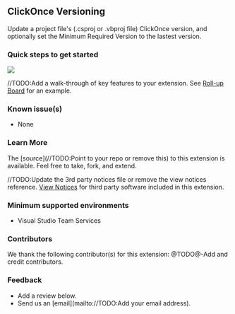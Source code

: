 ## ClickOnce Versioning ##

Update a project file&#39;s (.csproj or .vbproj file) ClickOnce version, and optionally set the Minimum Required Version to the lastest version.

### Quick steps to get started ###

![](/static/images/Screen1.png)

//TODO:Add a walk-through of key features to your extension. See [Roll-up Board](https://marketplace.visualstudio.com/items?itemName=ms-devlabs.RollUpBoard) for an example.

### Known issue(s)

- None

### Learn More

The [source](//TODO:Point to your repo or remove this) to this extension is available. Feel free to take, fork, and extend.

//TODO:Update the 3rd party notices file or remove the view notices reference.
[View Notices](https://marketplace.visualstudio.com/_apis/public/gallery/publisher/mrtarantula/extension/clickonceversion/latest/assetbyname/ThirdPartyNotices.txt) for third party software included in this extension.

### Minimum supported environments ###

- Visual Studio Team Services

### Contributors ###

We thank the following contributor(s) for this extension: @TODO@-Add and credit contributors.

### Feedback ###
- Add a review below.
- Send us an [email](mailto://TODO:Add your email address).